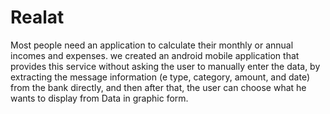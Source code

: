 # Realat
Most people need an application to calculate their monthly or annual incomes and expenses. we created an android mobile application that provides this service without asking the user to manually enter the data, by extracting the message information (e type, category, amount, and date) from the bank directly, and then after that, the user can choose what he
wants to display from Data in graphic form.

